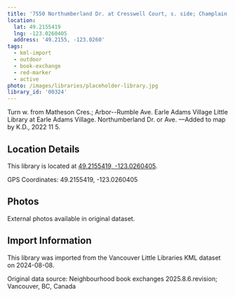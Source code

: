 ```yaml
---
title: '7550 Northumberland Dr. at Cresswell Court, s. side; Champlain Heights'
location:
  lat: 49.2155419
  lng: -123.0260405
  address: '49.2155, -123.0260'
tags:
  - kml-import
  - outdoor
  - book-exchange
  - red-marker
  - active
photo: /images/libraries/placeholder-library.jpg
library_id: '00324'
---
```

Turn w. from Matheson Cres.;
Arbor--Rumble Ave.
Earle Adams Village Little Library 
at Earle Adams Village.
Northumberland Dr. or Ave.
—Added to map by K.D., 2022 11 5.

## Location Details

This library is located at [49.2155419, -123.0260405](https://www.google.com/maps?q=49.2155419,-123.0260405).

GPS Coordinates: 49.2155419, -123.0260405

## Photos

External photos available in original dataset.

## Import Information

This library was imported from the Vancouver Little Libraries KML dataset on 2024-08-08.

Original data source: Neighbourhood book exchanges 2025.8.6.revision; Vancouver, BC, Canada
